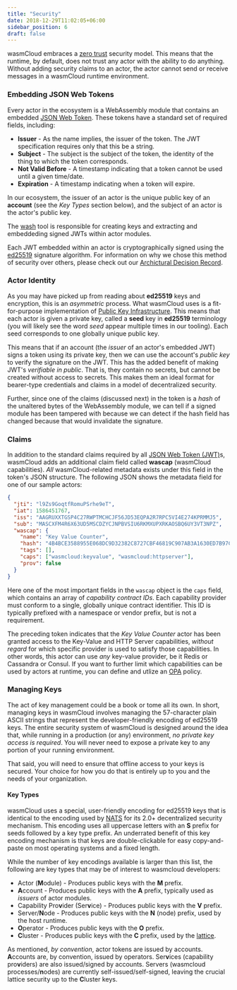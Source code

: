 ```yaml
---
title: "Security"
date: 2018-12-29T11:02:05+06:00
sidebar_position: 6
draft: false
---
```


wasmCloud embraces a [zero trust](https://en.wikipedia.org/wiki/Zero_trust_networks) security model. This means that the runtime, by default, does not trust any actor with the ability to do anything. Without adding security claims to an actor, the actor cannot send or receive messages in a wasmCloud runtime environment.

### Embedding JSON Web Tokens

Every actor in the ecosystem is a WebAssembly module that contains an embedded [JSON Web Token](https://jwt.io/). These tokens have a standard set of required fields, including:

- **Issuer** - As the name implies, the issuer of the token. The JWT specification requires only that this be a string.
- **Subject** - The subject is the subject of the token, the identity of the thing to which the token corresponds.
- **Not Valid Before** - A timestamp indicating that a token cannot be used until a given time/date.
- **Expiration** - A timestamp indicating when a token will expire.

In our ecosystem, the issuer of an actor is the unique public key of an **account** (see the _Key Types_ section below), and the subject of an actor is the actor's public key.

The [wash](../wash) tool is responsible for creating keys and extracting and embeddeding signed JWTs within actor modules.

Each JWT embedded within an actor is cryptographically signed using the [ed25519](https://ed25519.cr.yp.to/) signature algorithm. For information on why we chose this method of security over others, please check out our [Archictural Decision Record](https://wasmcloud.github.io/adr/).

### Actor Identity

As you may have picked up from reading about **ed25519** keys and encryption, this is an _asymmetric_ process. What wasmCloud uses is a fit-for-purpose implementation of [Public Key Infrastructure](https://en.wikipedia.org/wiki/Public_key_infrastructure). This means that each actor is given a private key, called a **seed** key in **ed25519** terminology (you will likely see the word _seed_ appear multiple times in our tooling). Each seed corresponds to one globally unique public key.

This means that if an account (the _issuer_ of an actor's embedded JWT) signs a token using its private key, then we can use the account's _public key_ to verify the signature on the JWT. This has the added benefit of making JWT's _verifiable in public_. That is, they contain no secrets, but cannot be created without access to secrets. This makes them an ideal format for bearer-type credentials and claims in a model of decentralized security.

Further, since one of the claims (discussed next) in the token is a _hash_ of the unaltered bytes of the WebAssembly module, we can tell if a signed module has been tampered with because we can detect if the hash field has changed because that would invalidate the signature.

### Claims

In addition to the standard claims required by all [JSON Web Token (JWT)](https://jwt.io/)s, wasmCloud adds an additional claim field called **wascap** (wasmCloud capabilities). _All_ wasmCloud-related metadata exists under this field in the token's JSON structure. The following JSON shows the metadata field for one of our sample actors:

```json
{
  "jti": "l9Zs9GoqtfRomuPSrhe9eT",
  "iat": 1586451767,
  "iss": "AAGRUXXTGSP4C27RWPTMCHCJF56JD53EQPA2R7RPC5VI4E274KPRMMJ5",
  "sub": "MASCXFM4R6X63UD5MSCDZYCJNPBVSIU6RKMXUPXRKAOSBQ6UY3VT3NPZ",
  "wascap": {
    "name": "Key Value Counter",
    "hash": "4B4BCE3588955E068DC9D32382C8727CBF46819C907AB3A1630ED7B97C530D13",
    "tags": [],
    "caps": ["wasmcloud:keyvalue", "wasmcloud:httpserver"],
    "prov": false
  }
}
```

Here one of the most important fields in the `wascap` object is the `caps` field, which contains an array of _capability contract IDs_. Each capability provider must conform to a single, globally unique contract identifier. This ID is typically prefixed with a namespace or vendor prefix, but is not a requirement.

The preceding token indicates that the _Key Value Counter_ actor has been granted access to the Key-Value and HTTP Server capabilities, _without regard_ for which specific provider is used to satisfy those capabilities. In other words, this actor can use _any_ key-value provider, be it Redis or Cassandra or Consul. If you want to further limit which capabilities can be used by actors at runtime, you can define and utlize an [OPA](https://www.openpolicyagent.org/) policy.

### Managing Keys

The act of key management could be a book or tome all its own. In short, managing keys in wasmCloud involves managing the 57-character plain ASCII strings that represent the developer-friendly encoding of ed25519 keys. The entire security system of wasmCloud is designed around the idea that, while running in a production (or any) environment, _no private key access is required_. You will never need to expose a private key to any portion of your running environment.

That said, you will need to ensure that offline access to your keys is secured. Your choice for how you do that is entirely up to you and the needs of your organization.

#### Key Types

wasmCloud uses a special, user-friendly encoding for ed25519 keys that is identical to the encoding used by [NATS](https://nats.io) for its 2.0+ decentralized security mechanism. This encoding uses all uppercase letters with an **S** prefix for seeds followed by a key type prefix. An underrated benefit of this key encoding mechanism is that keys are double-clickable for easy copy-and-paste on most operating systems and a fixed length.

While the number of key encodings available is larger than this list, the following are key types that may be of interest to wasmcloud developers:

- Actor (**M**odule) - Produces public keys with the **M** prefix.
- **A**ccount - Produces public keys with the **A** prefix, typically used as _issuers_ of actor modules.
- Capability Pro**v**ider (Ser**v**ice) - Produces public keys with the **V** prefix.
- Server/**N**ode - Produces public keys with the **N** (node) prefix, used by the host runtime.
- **O**perator - Produces public keys with the **O** prefix.
- **C**luster - Produces public keys with the **C** prefix, used by the [lattice](../lattice).

As mentioned, _by convention_, actor tokens are issued by accounts. **A**ccounts are, by convention, issued by operators. Ser**v**ices (capability pro**v**iders) are also issued/signed by accounts. Servers (wasmcloud processes/**n**odes) are currently self-issued/self-signed, leaving the crucial lattice security up to the **C**luster keys.
